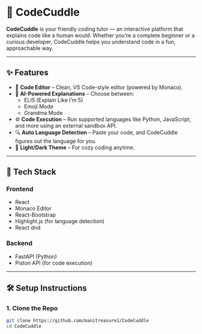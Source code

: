 
# 🧸 CodeCuddle

**CodeCuddle** is your friendly coding tutor — an interactive platform that explains code like a human would. Whether you're a complete beginner or a curious developer, CodeCuddle helps you understand code in a fun, approachable way.

---

## ✨ Features

- 📝 **Code Editor** – Clean, VS Code-style editor (powered by Monaco).
- 🧠 **AI-Powered Explanations** – Choose between:
  - ELI5 (Explain Like I’m 5)
  - Emoji Mode
  - Grandma Mode
- ⚙️ **Code Execution** – Run supported languages like Python, JavaScript, and more using an external sandbox API.
- 🔍 **Auto Language Detection** – Paste your code, and CodeCuddle figures out the language for you.
- 🌙 **Light/Dark Theme** – For cozy coding anytime.

---

## 🚀 Tech Stack

### Frontend
- React
- Monaco Editor
- React-Bootstrap
- Highlight.js (for language detection)
- React dnd

### Backend
- FastAPI (Python)
- Piston API (for code execution)

---

## 🛠 Setup Instructions

### 1. Clone the Repo

```bash
git clone https://github.com/manitreasure1/CodeCuddle
cd CodeCuddle
```
